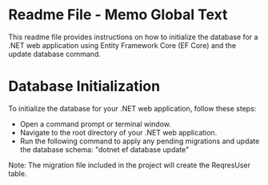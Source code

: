 # Readme File - Memo Global Text

This readme file provides instructions on how to initialize the database for a .NET web application using Entity Framework Core (EF Core)
and the update database command.

# Database Initialization

To initialize the database for your .NET web application, follow these steps:
* Open a command prompt or terminal window.
* Navigate to the root directory of your .NET web application.
* Run the following command to apply any pending migrations and update the database schema: "dotnet ef database update"

Note: The migration file included in the project will create the ReqresUser table.

